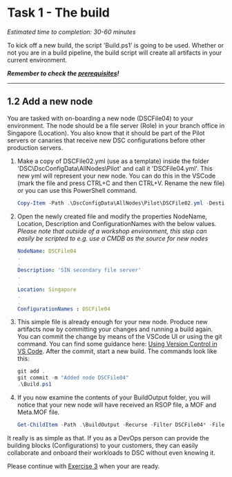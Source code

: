 # Task 1 - The build

*Estimated time to completion: 30-60 minutes*

To kick off a new build, the script 'Build.ps1' is going to be used. Whether or not you are in a build pipeline, the build script will create all artifacts in your current environment.

***Remember to check the [prerequisites](..\CheckPrereq.ps1)!***

---

## 1.2 Add a new node

You are tasked with on-boarding a new node (DSCFile04) to your environment. The node should be a file server (Role) in your branch office in Singapore (Location). You also know that it should be part of the Pilot servers or canaries that receive new DSC configurations before other production servers.

1. Make a copy of DSCFile02.yml (use as a template) inside the folder 'DSC\DscConfigData\AllNodes\Pilot' and call it 'DSCFile04.yml'. This new yml will represent your new node. You can do this in the VSCode (mark the file and press CTRL+C and then CTRL+V. Rename the new file) or you can use this PowerShell command.

    ```powershell
    Copy-Item -Path .\DscConfigData\AllNodes\Pilot\DSCFile02.yml -Destination .\DscConfigData\AllNodes\Pilot\DscFile04.yml
    ```

2. Open the newly created file and modify the properties NodeName, Location, Description and ConfigurationNames with the below values.
  *Please note that outside of a workshop environment, this step can easily be scripted to e.g. use a CMDB as the source for new nodes*

    ```yaml
    NodeName: DSCFile04
    .
    .
    Description: 'SIN secondary file server'
    .
    .
    Location: Singapore
    .
    .
    ConfigurationNames : DSCFile04
    ```

3. This simple file is already enough for your new node. Produce new artifacts now by committing your changes and running a build again. You can commit the change by means of the VSCode UI or using the git command. You can find some guidance here:
[Using Version Control in VS Code](https://code.visualstudio.com/Docs/editor/versioncontrol). After the commit, start a new build. The commands look like this:

    ```powershell
    git add .
    git commit -m "Added node DSCFile04"
    .\Build.ps1
    ```

4. If you now examine the contents of your BuildOutput folder, you will notice that your new node will have received an RSOP file, a MOF and Meta.MOF file.

   ```powershell
   Get-ChildItem -Path .\BuildOutput -Recurse -Filter DSCFile04* -File
   ```

It really is as simple as that. If you as a DevOps person can provide the building blocks (Configurations) to your customers, they can easily collaborate and onboard their workloads to DSC without even knowing it.

Please continue with [Exercise 3](Exercise3.md) when your are ready.

